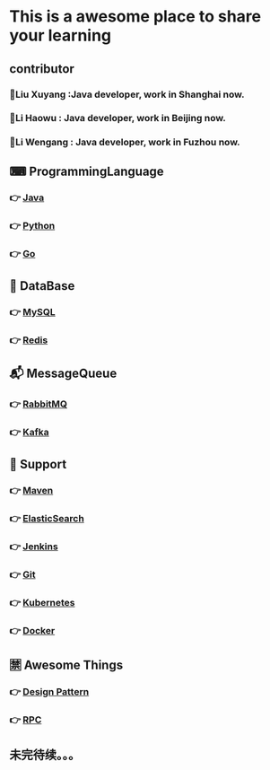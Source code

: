 # This is a awesome place to share your learning
## contributor
### 🧐Liu Xuyang :Java developer, work in Shanghai now. 
### 🤩Li Haowu : Java developer, work in Beijing now.
### 🤔Li Wengang : Java developer, work in Fuzhou now.
## ⌨ ProgrammingLanguage 
### 👉 [Java](https://github.com/xuyangliu/ShareYourLearning/blob/master/ProgrammingLanguage/Java)
### 👉 [Python](https://github.com/xuyangliu/ShareYourLearning/blob/master/ProgrammingLanguage/Python)
### 👉 [Go](https://github.com/xuyangliu/ShareYourLearning/blob/master/ProgrammingLanguage/Go)
## 💾 DataBase 
### 👉 [MySQL](https://github.com/xuyangliu/ShareYourLearning/blob/master/MySQL)
### 👉 [Redis](https://github.com/xuyangliu/ShareYourLearning/blob/master/Redis)
## 📬 MessageQueue 
### 👉 [RabbitMQ](https://github.com/xuyangliu/ShareYourLearning/blob/master/MessageQueue/RabbitMQ)
### 👉 [Kafka](https://github.com/xuyangliu/ShareYourLearning/blob/master/MessageQueue/Kafka)
## 🔌 Support 
### 👉 [Maven](https://github.com/xuyangliu/ShareYourLearning/blob/master/Maven)
### 👉 [ElasticSearch](https://github.com/xuyangliu/ShareYourLearning/blob/master/ElasticSearch)
### 👉 [Jenkins](https://github.com/xuyangliu/ShareYourLearning/blob/master/Jenkins)
### 👉 [Git](https://github.com/xuyangliu/ShareYourLearning/blob/master/Git)
### 👉 [Kubernetes](https://github.com/xuyangliu/ShareYourLearning/blob/master/Kubernetes)
### 👉 [Docker](https://github.com/xuyangliu/ShareYourLearning/blob/master/Docker)
## 🈲 Awesome Things
### 👉 [Design Pattern](https://github.com/xuyangliu/ShareYourLearning/blob/master/DesignPattern)
### 👉 [RPC](https://github.com/xuyangliu/ShareYourLearning/blob/master/RPC)
## 未完待续。。。

